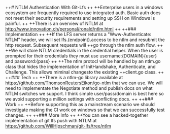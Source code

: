 ++# NTLM Authentication With Git-Lfs
++
++Enterprise users in a windows ecosystem are frequently required to use integrated auth. Basic auth does not meet their security requirements and setting up SSH on Windows is painful. 
++
++There is an overview of NTLM at http://www.innovation.ch/personal/ronald/ntlm.html
++
++### Implementation
++
++If the LFS server returns a "Www-Authenticate: NTLM" header, we will set lfs.{endpoint}.access to be ntlm and resubmit the http request. Subsequent requests will
++go through the ntlm auth flow.
++
++We will store NTLM credentials in the credential helper. When the user is prompted for their credentials they must use username:{DOMAIN}\{user} and password:{pass}
++
++The ntlm protocl will be handled by an ntlm.go class that hides the implementation of InitHandshake, Authenticate, and Challenge. This allows miminal changesto the existing
++client.go class.
++
++### Tech
++
++There is a ntlm-go library available at https://github.com/ThomsonReutersEikon/go-ntlm that we can use. We will need to implementate the Negotiate method and publish docs on what NTLM switches we support. I think simple user/pass/domain is best here so we avoid supporting a million settings with conflicting docs.
++
++### Work
++
++Before supporting this as a mainstream scenario we should investigate making the CI work on windows so that we can successfully test changes.
++
++### More Info
++
++You can see a hacked-together implementation of git lfs push with NTLM at https://github.com/WillHipschman/git-lfs/tree/ntlm